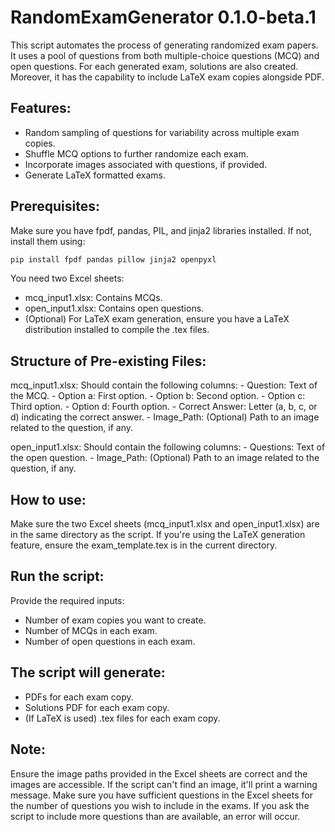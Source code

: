 # RandomExamGenerator 0.1.0-beta.1
This script automates the process of generating randomized exam papers. It uses a pool of questions from both multiple-choice questions (MCQ) and open questions. For each generated exam, solutions are also created. Moreover, it has the capability to include LaTeX exam copies alongside PDF.

## Features:
- Random sampling of questions for variability across multiple exam copies.
- Shuffle MCQ options to further randomize each exam.
- Incorporate images associated with questions, if provided.
- Generate LaTeX formatted exams.

## Prerequisites:
Make sure you have fpdf, pandas, PIL, and jinja2 libraries installed. If not, install them using:

```bash
pip install fpdf pandas pillow jinja2 openpyxl
```

You need two Excel sheets:
- mcq_input1.xlsx: Contains MCQs.
- open_input1.xlsx: Contains open questions.
- (Optional) For LaTeX exam generation, ensure you have a LaTeX distribution installed to compile the .tex files.

## Structure of Pre-existing Files:
mcq_input1.xlsx:
  Should contain the following columns:
        - Question: Text of the MCQ.
        - Option a: First option.
        - Option b: Second option.
        - Option c: Third option.
        - Option d: Fourth option.
        - Correct Answer: Letter (a, b, c, or d) indicating the correct answer.
        - Image_Path: (Optional) Path to an image related to the question, if any.

open_input1.xlsx:
    Should contain the following columns:
        - Questions: Text of the open question.
        - Image_Path: (Optional) Path to an image related to the question, if any.

## How to use:
Make sure the two Excel sheets (mcq_input1.xlsx and open_input1.xlsx) are in the same directory as the script.
If you're using the LaTeX generation feature, ensure the exam_template.tex is in the current directory.

## Run the script:
Provide the required inputs:
- Number of exam copies you want to create.
- Number of MCQs in each exam.
- Number of open questions in each exam.

## The script will generate:
- PDFs for each exam copy.
- Solutions PDF for each exam copy.
- (If LaTeX is used) .tex files for each exam copy.

## Note:
Ensure the image paths provided in the Excel sheets are correct and the images are accessible. If the script can't find an image, it'll print a warning message.
Make sure you have sufficient questions in the Excel sheets for the number of questions you wish to include in the exams. If you ask the script to include more questions than are available, an error will occur.
